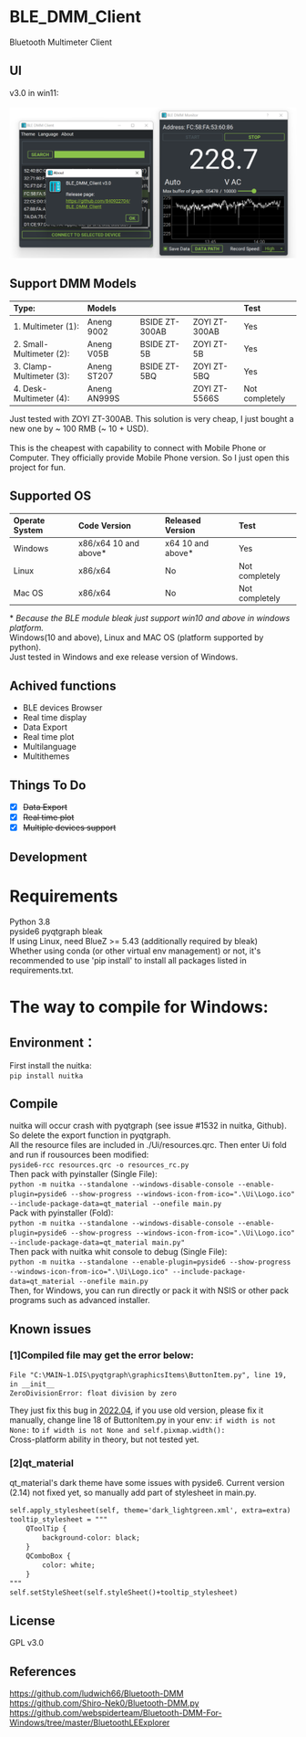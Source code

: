 # BLE_DMM_Client
Bluetooth Multimeter Client
## UI
v3.0 in win11: <br>
<br>
<img width="654" alt="image" src="https://github.com/840922704/BLE_DMM_Client/blob/6b8bd3faa6351fe2b8a9bddaab4d352b38588ce1/UI.png">
## Support DMM Models

| Type:                    | Models       |                |               | Test          |
| :----------------------- | :----------- | :------------- | :------------ | :------------ |
| 1. Multimeter (1):       | Aneng 9002   | BSIDE ZT-300AB | ZOYI ZT-300AB | Yes           |
| 2. Small-Multimeter (2): | Aneng V05B   | BSIDE ZT-5B    | ZOYI ZT-5B    | Yes           |
| 3. Clamp-Multimeter (3): | Aneng ST207  | BSIDE ZT-5BQ   | ZOYI ZT-5BQ   | Yes           |
| 4. Desk-Multimeter (4):  | Aneng AN999S |                | ZOYI ZT-5566S | Not completely|


Just tested with ZOYI ZT-300AB. This solution is very cheap, I just bought a new one by ~ 100 RMB (~ 10 + USD). <br>
<br>
This is the cheapest with capability to connect with Mobile Phone or Computer. They officially provide Mobile Phone version. So I just open this project for fun. <br>
## Supported OS
| Operate System| Code Version         | Released Version | Test          |
| :------------ | :------------------- | :--------------- | :------------ |
| Windows       | x86/x64 10 and above*| x64 10 and above*| Yes           |
| Linux         | x86/x64              | No               | Not completely|
| Mac OS        | x86/x64              | No               | Not completely|

\* *Because the BLE module bleak just support win10 and above in windows platform.* <br>
Windows(10 and above), Linux and MAC OS (platform supported by python). <br>
Just tested in Windows and exe release version of Windows.
## Achived functions
- BLE devices Browser <br>
- Real time display <br>
- Data Export <br>
- Real time plot <br>
- Multilanguage <br>
- Multithemes <br>
## Things To Do
- [x] ~~Data Export~~ <br>
- [x] ~~Real time plot~~ <br>
- [x] ~~Multiple devices support~~ <br>
## Development
# Requirements
Python 3.8 <br>
pyside6 pyqtgraph bleak <br>
If using Linux, need BlueZ >= 5.43 (additionally required by bleak) <br>
Whether using conda (or other virtual env management) or not, it's recommended to use 'pip install' to install all packages listed in requirements.txt. <br>
# The way to compile for Windows:
## Environment：
First install the nuitka: <br>
`pip install nuitka` <br>
## Compile
nuitka will occur crash with pyqtgraph (see issue #1532 in nuitka, Github). So delete the export function in pyqtgraph.<br>
All the resource files are included in ./Ui/resources.qrc. Then enter Ui fold and run if rousources been modified:<br>
`pyside6-rcc resources.qrc -o resources_rc.py`<br>
Then pack with pyinstaller (Single File): <br>
`python -m nuitka --standalone --windows-disable-console --enable-plugin=pyside6 --show-progress --windows-icon-from-ico=".\Ui\Logo.ico" --include-package-data=qt_material --onefile main.py` <br>
Pack with pyinstaller (Fold): <br>
`python -m nuitka --standalone --windows-disable-console --enable-plugin=pyside6 --show-progress --windows-icon-from-ico=".\Ui\Logo.ico" --include-package-data=qt_material main.py"` <br>
Then pack with nuitka whit console to debug (Single File): <br>
`python -m nuitka --standalone --enable-plugin=pyside6 --show-progress --windows-icon-from-ico=".\Ui\Logo.ico" --include-package-data=qt_material --onefile main.py` <br>
Then, for Windows, you can run directly or pack it with NSIS or other pack programs such as advanced installer. <br>

## Known issues

### [1]Compiled file may get the error below:
```
File "C:\MAIN~1.DIS\pyqtgraph\graphicsItems\ButtonItem.py", line 19, in __init__
ZeroDivisionError: float division by zero
```
They just fix this bug in [2022.04](https://github.com/pyqtgraph/pyqtgraph/blob/a237b6e6a606b6625069a39cda9aa072e07e1882/pyqtgraph/graphicsItems/ButtonItem.py), if you use old version, please fix it manually, change line 18 of ButtonItem.py in your env:
`if width is not None:` to `if width is not None and self.pixmap.width():` <br>
Cross-platform ability in theory, but not tested yet. <br>

### [2]qt_material
qt_material's dark theme have some issues with pyside6. Current version (2.14) not fixed yet, so manually add part of stylesheet in main.py.
```
self.apply_stylesheet(self, theme='dark_lightgreen.xml', extra=extra)
tooltip_stylesheet = """
    QToolTip {
        background-color: black;
    }
    QComboBox {
        color: white;
    }
"""
self.setStyleSheet(self.styleSheet()+tooltip_stylesheet)
```

## License
GPL v3.0
## References
https://github.com/ludwich66/Bluetooth-DMM <br>
https://github.com/Shiro-Nek0/Bluetooth-DMM.py <br>
https://github.com/webspiderteam/Bluetooth-DMM-For-Windows/tree/master/BluetoothLEExplorer

